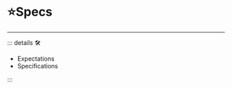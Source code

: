 # ⭐<labor>Specs</labor>

---

<!-- =================================================== -->
<!-- =================================================== -->
<!-- =================================================== -->
<!-- =================================================== -->
<!-- =================================================== -->
::: details 🛠

- Expectations
- Specifications

:::
